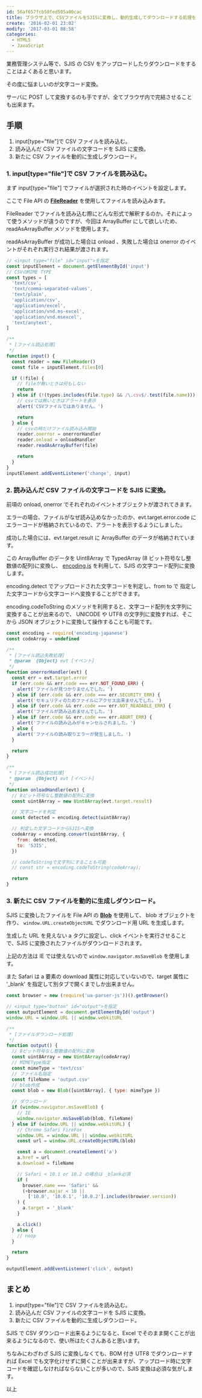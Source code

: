 ```yaml
---
id: 56af657fcb58fed505a00cac
title: ブラウザ上で、CSVファイルをSJISに変換し、動的生成してダウンロードする処理を書いてみる。
create: '2016-02-01 23:02'
modify: '2017-03-01 08:58'
categories:
  - HTML5
  - JavaScript
---
```


業務管理システム等で、SJIS の CSV をアップロードしたりダウンロードをすることはよくあると思います。

その度に悩ましいのが文字コード変換。

サーバに POST して変換するのも手ですが、全てブラウザ内で完結させることも出来ます。

<!-- more -->

## 手順

1. input[type="file"]で CSV ファイルを読み込む。
2. 読み込んだ CSV ファイルの文字コードを SJIS に変換。
3. 新たに CSV ファイルを動的に生成しダウンロード。

### 1. input[type="file"]で CSV ファイルを読み込む。

まず input[type="file"] でファイルが選択された時のイベントを設定します。

ここで File API の [**FileReader**](https://developer.mozilla.org/ja/docs/Web/API/FileReader) を使用してファイルを読み込みます。

FileReader でファイルを読み込む際にどんな形式で解釈するのか。それによって使うメソッドが違うのですが、今回は ArrayBuffer にして欲しいため、 readAsArrayBuffer メソッドを使用します。

readAsArrayBuffer が成功した場合は onload 、失敗した場合は onerror のイベントがそれぞれ実行され結果が渡されます。

```js
// <input type="file" id="input">を指定
const inputElement = document.getElementById('input')
// CSVのMIME TYPE
const types = [
  'text/csv',
  'text/comma-separated-values',
  'text/plain',
  'application/csv',
  'application/excel',
  'application/vnd.ms-excel',
  'application/vnd.msexcel',
  'text/anytext',
]

/**
 * [ファイル読込処理]
 */
function input() {
  const reader = new FileReader()
  const file = inputElement.files[0]

  if (!file) {
    // fileが無いときは何もしない
    return
  } else if (!(types.includes(file.type) && /\.csv$/.test(file.name))) {
    // csvでは無いときはアラートを表示
    alert('CSVファイルではありません。')

    return
  } else {
    // csvの時だけファイル読み込み開始
    reader.onerror = onerrorHandler
    reader.onload = onloadHandler
    reader.readAsArrayBuffer(file)

    return
  }
}
inputElement.addEventListener('change', input)
```

### 2. 読み込んだ CSV ファイルの文字コードを SJIS に変換。

前項の onload, onerror でそれぞれのイベントオブジェクトが渡されてきます。

エラーの場合、ファイルがなぜ読み込めなかったのか、evt.target.error.code にエラーコードが格納されているので、アラートを表示するようにしました。

成功した場合には、evt.target.result に ArrayBuffer のデータが格納されています。

この ArrayBuffer のデータを Uint8Array で TypedArray (8 ビット符号なし整数値の配列)に変換し、 [encoding.js](https://github.com/polygonplanet/encoding.js) を利用して、SJIS の文字コード配列に変換します。

encoding.detect でアップロードされた文字コードを判定し、from to で 指定した文字コードから文字コードへ変換することができます。

encoding.codeToString のメソッドを利用すると、文字コード配列を文字列に変換することが出来るので、 UNICODE や UTF8 の文字列に変換すれば、そこから JSON オブジェクトに変換して操作することも可能です。

```js
const encoding = require('encoding-japanese')
const codeArray = undefined

/**
 * [ファイル読込失敗処理]
 * @param  {Object} evt [イベント]
 */
function onerrorHandler(evt) {
  const err = evt.target.error
  if (err.code && err.code === err.NOT_FOUND_ERR) {
    alert('ファイルが見つかりませんでした。')
  } else if (err.code && err.code === err.SECURITY_ERR) {
    alert('セキュリティのためファイルにアクセス出来ませんでした。')
  } else if (err.code && err.code === err.NOT_READABLE_ERR) {
    alert('ファイルが読み込めませんでした。')
  } else if (err.code && err.code === err.ABORT_ERR) {
    alert('ファイルの読み込みがキャンセルされました。')
  } else {
    alert('ファイルの読み取りエラーが発生しました。')
  }

  return
}

/**
 * [ファイル読込成功処理]
 * @param  {Object} evt [イベント]
 */
function onloadHandler(evt) {
  // 8ビット符号なし整数値の配列に変換
  const uint8Array = new Uint8Array(evt.target.result)

  // 文字コードを判定
  const detected = encoding.detect(uint8Array)

  // 判定した文字コードからSJISへ変換
  codeArray = encoding.convert(uint8Array, {
    from: detected,
    to: 'SJIS',
  })

  // codeToStringで文字列にすることも可能
  // const str = encoding.codeToString(codeArray);

  return
}
```

### 3. 新たに CSV ファイルを動的に生成しダウンロード。

SJIS に変換したファイルを File API の [**Blob**](https://developer.mozilla.org/ja/docs/Web/API/Blob) を使用して、 blob オブジェクトを作り、 `window.URL.createObjectURL` でダウンロード用 URL を生成します。

生成した URL を見えない a タグに設定し、click イベントを実行させることで、SJIS に変換されたファイルがダウンロードされます。

上記の方法は IE では使えないので `window.navigator.msSaveBlob` を使用します。

また Safari は a 要素の download 属性に対応していないので、target 属性に '\_blank' を指定して別タブで開くまでしか出来ません。

```js
const browser = new (require('ua-parser-js'))().getBrowser()

// <input type="button" id="output">を指定
const outputElement = document.getElementById('output')
window.URL = window.URL || window.webkitURL

/**
 * [ファイルダウンロード処理]
 */
function output() {
  // 8ビット符号なし整数値の配列に変換
  const uint8Array = new Uint8Array(codeArray)
  // MIMEType指定
  const mimeType = 'text/css'
  // ファイル名指定
  const fileName = 'output.csv'
  // blob作成
  const blob = new Blob([uint8Array], { type: mimeType })

  // ダウンロード
  if (window.navigator.msSaveBlob) {
    // IE
    window.navigator.msSaveBlob(blob, fileName)
  } else if (window.URL || window.webkitURL) {
    // Chrome Safari FireFox
    window.URL = window.URL || window.webkitURL
    const url = window.URL.createObjectURL(blob)

    const a = document.createElement('a')
    a.href = url
    a.download = fileName

    // Safari < 10.1 or 10.2 の場合は _blank必須
    if (
      browser.name === 'Safari' &&
      (+browser.majar < 10 ||
        ['10.0', '10.0.1', '10.0.2'].includes(browser.version))
    ) {
      a.target = '_blank'
    }

    a.click()
  } else {
    // noop
  }

  return
}

outputElement.addEventListener('click', output)
```

## まとめ

1. input[type="file"]で CSV ファイルを読み込む。
2. 読み込んだ CSV ファイルの文字コードを SJIS に変換。
3. 新たに CSV ファイルを動的に生成しダウンロード。

SJIS で CSV ダウンロード出来るようになると、Excel でそのまま開くことが出来るようになるので、使い所はたくさんあると思います。

ちなみにわざわざ SJIS に変換しなくても、BOM 付き UTF8 でダウンロードすれば Excel でも文字化けせずに開くことが出来ますが、アップロード時に文字コードを確認しなければならないことが多いので、SJIS 変換は必須な気がします。

以上

